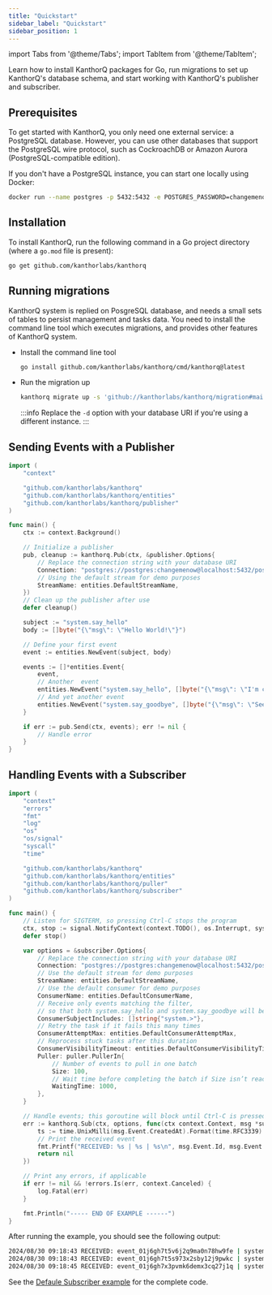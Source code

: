 ```yaml
---
title: "Quickstart"
sidebar_label: "Quickstart"
sidebar_position: 1
---
```


import Tabs from '@theme/Tabs';
import TabItem from '@theme/TabItem';

Learn how to install KanthorQ packages for Go, run migrations to set up KanthorQ's database schema, and start working with KanthorQ's publisher and subscriber.

## Prerequisites

To get started with KanthorQ, you only need one external service: a PostgreSQL database. However, you can use other databases that support the PostgreSQL wire protocol, such as CockroachDB or Amazon Aurora (PostgreSQL-compatible edition).

If you don't have a PostgreSQL instance, you can start one locally using Docker:

```bash
docker run --name postgres -p 5432:5432 -e POSTGRES_PASSWORD=changemenow -d postgres:16
```

## Installation

To install KanthorQ, run the following command in a Go project directory (where a `go.mod` file is present):

```bash
go get github.com/kanthorlabs/kanthorq
```

## Running migrations

KanthorQ system is replied on PosgreSQL database, and needs a small sets of tables to persist management and tasks data. You need to install the command line tool which executes migrations, and provides other features of KanthorQ system.

- Install the command line tool

  ```bash
  go install github.com/kanthorlabs/kanthorq/cmd/kanthorq@latest
  ```

- Run the migration up

  ```bash
  kanthorq migrate up -s 'github://kanthorlabs/kanthorq/migration#main' -d 'postgres://postgres:changemenow@localhost:5432/postgres?sslmode=disable'
  ```

  :::info
  Replace the `-d` option with your database URI if you're using a different instance.
  :::

## Sending Events with a Publisher

```go
import (
	"context"

	"github.com/kanthorlabs/kanthorq"
	"github.com/kanthorlabs/kanthorq/entities"
	"github.com/kanthorlabs/kanthorq/publisher"
)

func main() {
	ctx := context.Background()

	// Initialize a publisher
	pub, cleanup := kanthorq.Pub(ctx, &publisher.Options{
		// Replace the connection string with your database URI
		Connection: "postgres://postgres:changemenow@localhost:5432/postgres?sslmode=disable",
		// Using the default stream for demo purposes
		StreamName: entities.DefaultStreamName,
	})
	// Clean up the publisher after use
	defer cleanup()

	subject := "system.say_hello"
	body := []byte("{\"msg\": \"Hello World!\"}")

	// Define your first event
	event := entities.NewEvent(subject, body)

	events := []*entities.Event{
		event,
		// Another  event
		entities.NewEvent("system.say_hello", []byte("{\"msg\": \"I'm comming!\"}")),
		// And yet another event
		entities.NewEvent("system.say_goodbye", []byte("{\"msg\": \"See you!!\"}")),
	}

	if err := pub.Send(ctx, events); err != nil {
		// Handle error
	}
}
```

## Handling Events with a Subscriber

```go
import (
	"context"
	"errors"
	"fmt"
	"log"
	"os"
	"os/signal"
	"syscall"
	"time"

	"github.com/kanthorlabs/kanthorq"
	"github.com/kanthorlabs/kanthorq/entities"
	"github.com/kanthorlabs/kanthorq/puller"
	"github.com/kanthorlabs/kanthorq/subscriber"
)

func main() {
	// Listen for SIGTERM, so pressing Ctrl-C stops the program
	ctx, stop := signal.NotifyContext(context.TODO(), os.Interrupt, syscall.SIGINT, syscall.SIGTERM)
	defer stop()

	var options = &subscriber.Options{
		// Replace the connection string with your database URI
		Connection: "postgres://postgres:changemenow@localhost:5432/postgres?sslmode=disable",
		// Use the default stream for demo purposes
		StreamName: entities.DefaultStreamName,
		// Use the default consumer for demo purposes
		ConsumerName: entities.DefaultConsumerName,
		// Receive only events matching the filter,
		// so that both system.say_hello and system.say_goodbye will be processed
		ConsumerSubjectIncludes: []string{"system.>"},
		// Retry the task if it fails this many times
		ConsumerAttemptMax: entities.DefaultConsumerAttemptMax,
		// Reprocess stuck tasks after this duration
		ConsumerVisibilityTimeout: entities.DefaultConsumerVisibilityTimeout,
		Puller: puller.PullerIn{
			// Number of events to pull in one batch
			Size: 100,
			// Wait time before completing the batch if Size isn’t reached
			WaitingTime: 1000,
		},
	}

	// Handle events; this goroutine will block until Ctrl-C is pressed
	err := kanthorq.Sub(ctx, options, func(ctx context.Context, msg *subscriber.Message) error {
		ts := time.UnixMilli(msg.Event.CreatedAt).Format(time.RFC3339)
		// Print the received event
		fmt.Printf("RECEIVED: %s | %s | %s\n", msg.Event.Id, msg.Event.Subject, ts)
		return nil
	})

	// Print any errors, if applicable
	if err != nil && !errors.Is(err, context.Canceled) {
		log.Fatal(err)
	}

	fmt.Println("----- END OF EXAMPLE ------")
}
```

After running the example, you should see the following output:

```bash
2024/08/30 09:18:43 RECEIVED: event_01j6gh7t5v6j2q9ma0n78hw9fe | system.say_hello | 2024-08-30T09:18:42+07:00
2024/08/30 09:18:43 RECEIVED: event_01j6gh7t5s973x2sby12j9pwkc | system.say_hello | 2024-08-30T09:18:42+07:00
2024/08/30 09:18:45 RECEIVED: event_01j6gh7x3pvmk6demx3cq27j1q | system.say_goodbye | 2024-08-30T09:18:45+07:00
```

See the [Defaule Subscriber example](https://github.com/kanthorlabs/kanthorq/blob/main/example/default/main.go) for the complete code.
